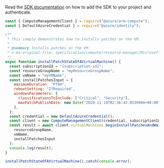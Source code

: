 Read the [SDK documentation](https://github.com/Azure/azure-sdk-for-js/blob/%40azure%2Farm-compute_19.0.0/sdk/compute/arm-compute/README.md) on how to add the SDK to your project and authenticate.

```javascript
const { ComputeManagementClient } = require("@azure/arm-compute");
const { DefaultAzureCredential } = require("@azure/identity");

/**
 * This sample demonstrates how to Installs patches on the VM.
 *
 * @summary Installs patches on the VM.
 * x-ms-original-file: specification/compute/resource-manager/Microsoft.Compute/stable/2022-03-01/ComputeRP/examples/virtualMachineExamples/VirtualMachine_InstallPatches.json
 */
async function installPatchStateOfAVirtualMachine() {
  const subscriptionId = "{subscription-id}";
  const resourceGroupName = "myResourceGroupName";
  const vmName = "myVMName";
  const installPatchesInput = {
    maximumDuration: "PT4H",
    rebootSetting: "IfRequired",
    windowsParameters: {
      classificationsToInclude: ["Critical", "Security"],
      maxPatchPublishDate: new Date("2020-11-19T02:36:43.0539904+00:00"),
    },
  };
  const credential = new DefaultAzureCredential();
  const client = new ComputeManagementClient(credential, subscriptionId);
  const result = await client.virtualMachines.beginInstallPatchesAndWait(
    resourceGroupName,
    vmName,
    installPatchesInput
  );
  console.log(result);
}

installPatchStateOfAVirtualMachine().catch(console.error);
```
